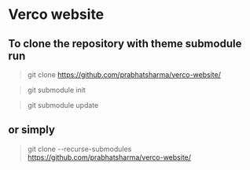 # Verco website

## To clone the repository with theme submodule run 

> git clone https://github.com/prabhatsharma/verco-website/

> git submodule init

> git submodule update


## or simply

> git clone --recurse-submodules https://github.com/prabhatsharma/verco-website/

